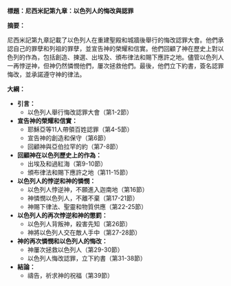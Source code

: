 **標題：尼西米記第九章：以色列人的悔改與認罪**

**摘要：**

尼西米記第九章記載了以色列人在重建聖殿和城牆後舉行的悔改認罪大會。他們承認自己的罪孽和列祖的罪孽，並宣告神的榮耀和信實。他們回顧了神在歷史上對以色列的作為，包括創造、揀選、出埃及、頒布律法和賜下應許之地。儘管以色列人一再悖逆神，但神仍然憐憫他們，屢次拯救他們。最後，他們立下約書，簽名認罪悔改，並承諾遵守神的律法。

**大綱：**

* **引言：**
    * 以色列人舉行悔改認罪大會（第1-2節）
* **宣告神的榮耀和信實：**
    * 耶穌亞等11人帶領百姓認罪（第4-5節）
    * 宣告神的創造和保守（第6節）
    * 回顧神與亞伯拉罕的約（第7-8節）
* **回顧神在以色列歷史上的作為：**
    * 出埃及和過紅海（第9-10節）
    * 頒布律法和賜下應許之地（第11-15節）
* **以色列人的悖逆和神的憐憫：**
    * 以色列人悖逆神，不願進入迦南地（第16節）
    * 神憐憫以色列人，不離不棄（第17-21節）
    * 神賜下律法、聖靈和物質供應（第22-25節）
* **以色列人的再次悖逆和神的懲罰：**
    * 以色列人背叛神，殺害先知（第26節）
    * 神將以色列人交在敵人手中（第27-28節）
* **神的再次憐憫和以色列人的悔改：**
    * 神屢次拯救以色列人（第29-30節）
    * 以色列人悔改認罪，立下約書（第31-38節）
* **結論：**
    * 禱告，祈求神的祝福（第39節）